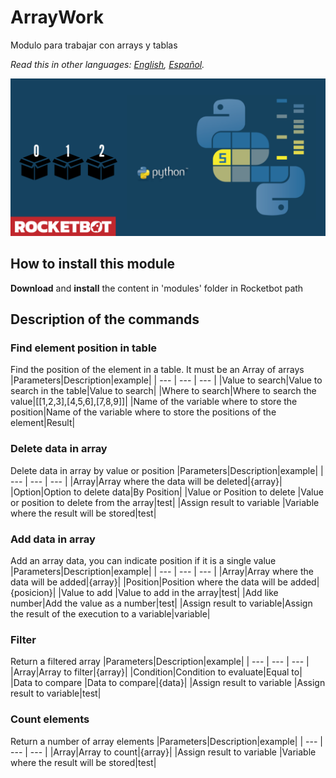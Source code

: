 # ArrayWork
  
Modulo para trabajar con arrays y tablas  

*Read this in other languages: [English](Manual_ArrayWork.md), [Español](Manual_ArrayWork.es.md).*
  
![banner](imgs/Banner_ArrayWork.png)
## How to install this module
  
__Download__ and __install__ the content in 'modules' folder in Rocketbot path  



## Description of the commands

### Find element position in table
  
Find the position of the element in a table. It must be an Array of arrays
|Parameters|Description|example|
| --- | --- | --- |
|Value to search|Value to search in the table|Value to search|
|Where to search|Where to search the value|[[1,2,3],[4,5,6],[7,8,9]]|
|Name of the variable where to store the position|Name of the variable where to store the positions of the element|Result|

### Delete data in array
  
Delete data in array by value or position
|Parameters|Description|example|
| --- | --- | --- |
|Array|Array where the data will be deleted|{array}|
|Option|Option to delete data|By Position|
|Value or Position to delete |Value or position to delete from the array|test|
|Assign result to variable |Variable where the result will be stored|test|

### Add data in array
  
Add an array data, you can indicate position if it is a single value
|Parameters|Description|example|
| --- | --- | --- |
|Array|Array where the data will be added|{array}|
|Position|Position where the data will be added|{posicion}|
|Value to add |Value to add in the array|test|
|Add like number|Add the value as a number|test|
|Assign result to variable|Assign the result of the execution to a variable|variable|

### Filter
  
Return a filtered array
|Parameters|Description|example|
| --- | --- | --- |
|Array|Array to filter|{array}|
|Condition|Condition to evaluate|Equal to|
|Data to compare  |Data to compare|{data}|
|Assign result to variable |Assign result to variable|test|

### Count elements
  
Return a number of array elements
|Parameters|Description|example|
| --- | --- | --- |
|Array|Array to count|{array}|
|Assign result to variable |Variable where the result will be stored|test|
